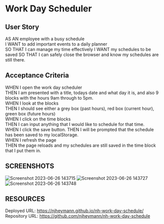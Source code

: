 # Work Day Scheduler

## User Story
AS AN employee with a busy schedule  
I WANT to add important events to a daily planner  
SO THAT I can manage my time effectively
I WANT my schedules to be saved
SO THAT I can safely close the browser and know my schedules are still there.  


## Acceptance Criteria  
WHEN I open the work day scheduler  
THEN I am presented with a title, todays date and what day it is, and also 9 blocks with the hours 9am through to 5pm.  
WHEN I look at the blocks  
THEN I should see either a grey box (past hours), red box (current hour), green box (future hours)  
WHEN I click on the time blocks  
THEN I can input anything that I would like to schedule for that time.  
WHEN I click the save button.
THEN I will be prompted that the schedule has been saved to my localStorage.  
WHEN I refresh the page  
THEN the page reloads and my schedules are still saved in the time block that I put them in.

## SCREENSHOTS

![Screenshot 2023-06-26 143715](https://github.com/njheymann/nh-work-day-schedule/assets/125000756/a97269dc-2be1-487d-bbc6-0c0a056ca1e1)
![Screenshot 2023-06-26 143727](https://github.com/njheymann/nh-work-day-schedule/assets/125000756/cf8b8320-f326-4497-8256-a0965a195401)
![Screenshot 2023-06-26 143748](https://github.com/njheymann/nh-work-day-schedule/assets/125000756/8ac4aeac-35e1-4d2f-9e9a-a946be11f16f)

## RESOURCES  
Deployed URL: https://njheymann.github.io/nh-work-day-schedule/  
Repository URL: https://github.com/njheymann/nh-work-day-schedule

